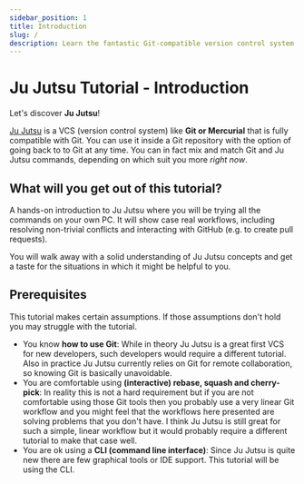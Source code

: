 ```yaml
---
sidebar_position: 1
title: Introduction
slug: /
description: Learn the fantastic Git-compatible version control system
---
```


# Ju Jutsu Tutorial - Introduction
Let's discover **Ju Jutsu**!

[Ju Jutsu](https://martinvonz.github.io/jj/latest/) is a VCS (version control
system) like **Git or Mercurial** that is fully compatible with Git. You can
use it inside a Git repository with the option of going back to to Git at any
time. You can in fact mix and match Git and Ju Jutsu commands, depending on
which suit you more _right now_.

## What will you get out of this tutorial?

A hands-on introduction to Ju Jutsu where you will be trying all the commands
on your own PC. It will show case real workflows, including resolving
non-trivial conflicts and interacting with GitHub (e.g. to create pull
requests).

You will walk away with a solid understanding of Ju Jutsu concepts and get a
taste for the situations in which it might be helpful to you.

## Prerequisites

This tutorial makes certain assumptions. If those assumptions don't hold you
may struggle with the tutorial.

* You know **how to use Git**: While in theory Ju Jutsu is a great first VCS
  for new developers, such developers would require a different tutorial. Also
  in practice Ju Jutsu currently relies on Git for remote collaboration, so
  knowing Git is basically unavoidable.
* You are comfortable using **(interactive) rebase, squash and cherry-pick**:
  In reality this is not a hard requirement but if you are not comfortable
  using those Git tools then you probably use a very linear Git workflow and
  you might feel that the workflows here presented are solving problems that
  you don't have. I think Ju Jutsu is still great for such a simple, linear
  workflow but it would probably require a different tutorial to make that case
  well.
* You are ok using a **CLI (command line interface)**: Since Ju Jutsu is quite
  new there are few graphical tools or IDE support. This tutorial will be using
  the CLI.
